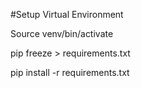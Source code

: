 #Setup Virtual Environment

Source venv/bin/activate

pip freeze > requirements.txt

pip install -r requirements.txt
